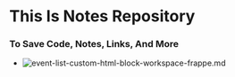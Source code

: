 # This Is Notes Repository
### To Save Code, Notes, Links, And More

- ![event-list-custom-html-block-workspace-frappe.md]([.github/fw-list-view.png](https://github.com/maheshndev/notes-cheatsheet/blob/main/event-list-custom-html-block-workspace-frappe.md))
